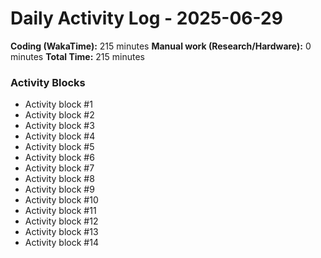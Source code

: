 # Daily Activity Log - 2025-06-29

**Coding (WakaTime):** 215 minutes
**Manual work (Research/Hardware):** 0 minutes
**Total Time:** 215 minutes

### Activity Blocks
- Activity block #1
- Activity block #2
- Activity block #3
- Activity block #4
- Activity block #5
- Activity block #6
- Activity block #7
- Activity block #8
- Activity block #9
- Activity block #10
- Activity block #11
- Activity block #12
- Activity block #13
- Activity block #14
